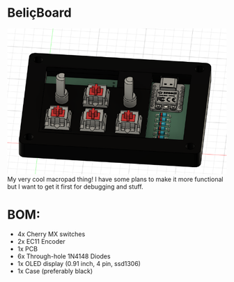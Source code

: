 # BeliçBoard
![Image](./beliçboard.png)
My very cool macropad thing!
I have some plans to make it more functional but I want to get it first for debugging and stuff.

# BOM:
- 4x Cherry MX switches
- 2x EC11 Encoder
- 1x PCB
- 6x Through-hole 1N4148 Diodes
- 1x OLED display (0.91 inch, 4 pin, ssd1306)
- 1x Case (preferably black)